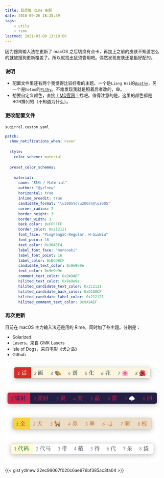 ```yaml
---
title: 鼠须管 Rime 主题
date: 2016-09-26 18:35:59
tags:
    - utils
    - rime
lastmod: 2021-03-09 13:18:00
---
```


因为搜狗输入法在更新了 macOS 之后切换有点卡，再加上之前的皮肤不知道怎么的就被搜狗更新覆盖了。所以就找出鼠须管用吧。偶然发现皮肤还是挺好配的。

<!--more-->

### 说明

* 配置文件里还有两个我觉得比较好看的主题。一个是`Liang Hai`的[`Apathy`](https://zhuanlan.zhihu.com/p/19599206)，另一个是`hotoo`的[`Pithy`](https://github.com/hotoo/rime)。不难发现我就是照着后者改的，😄。
* 想要自定义颜色，直接上[MD官网](https://material.google.com/style/color.html)上找吧。值得注意的是，这里的颜色都是BGR排列的（不知道为什么）。

### 更改配置文件

`suqirrel.custom.yaml`

```yaml
patch:
  show_notifications_when: never

  style:
    color_scheme: material

  preset_color_schemes:

    material:
      name: "材料 / Material"
      author: "@yzlnew"
      horizontal: true
      inline_preedit: true
      candidate_format: "\u2005%c\u2005%@\u2005"
      corner_radius: 2
      border_height: 3
      border_width: 3
      back_color: 0xFFFFFF
      border_color: 0x212121
      font_face: "PingFangSC-Regular, H-SiuNiu"
      font_point: 16
      text_color: 0x3643F4
      label_font_face: "mononoki"
      label_font_point: 16
      label_color: 0xDCD8CF
      candidate_text_color: 0x9e9e9e
      text_color: 0x9e9e9e
      comment_text_color: 0x9A9AEF
      hilited_text_color: 0x9e9e9e
      hilited_candidate_text_color: 0x212121
      hilited_candidate_back_color: 0xDCD8CF
      hilited_candidate_label_color: 0x212121
      hilited_comment_text_color: 0x9A9AEF
```

### 再次更新

目前在 macOS 主力输入法还是用的 Rime，同时加了些主题。分别是：

- Solarized
- Lasers，来自 GMK Lasers
- Isle of Dogs，来自电影《犬之岛》
- Github

![](https://raw.githubusercontent.com/yzlnew/ImageBed/master/blog/2021/02/rime-theme.png)

{{< gist yzlnew 22ec96067f020c6ae976bf385ac3fa04 >}}





